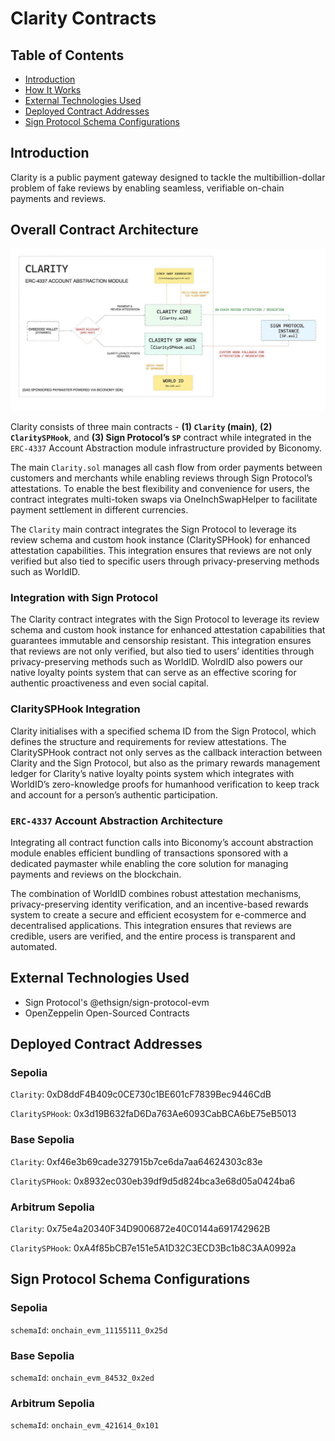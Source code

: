 # Clarity Contracts

## Table of Contents

- [Introduction](#introduction)
- [How It Works](#overall-contract-architecture)
- [External Technologies Used](#external-technologies-used)
- [Deployed Contract Addresses](#deployed-contract-addresses)
- [Sign Protocol Schema Configurations](#sign-protocol-schema-configurations)

## Introduction

Clarity is a public payment gateway designed to tackle the multibillion-dollar problem of fake reviews by enabling seamless, verifiable on-chain payments and reviews.

## Overall Contract Architecture

![Clarity architecture](telegram-cloud-photo-size-5-6303078796139544792-y.jpg)

Clarity consists of three main contracts - **(1) `Clarity` (main)**, **(2) `ClaritySPHook`**, and **(3) Sign Protocol’s `SP`** contract while integrated in the `ERC-4337` Account Abstraction module infrastructure provided by Biconomy.

The main `Clarity.sol` manages all cash flow from order payments between customers and merchants while enabling reviews through Sign Protocol’s attestations. To enable the best flexibility and convenience for users, the contract integrates multi-token swaps via OneInchSwapHelper to facilitate payment settlement in different currencies.

The `Clarity` main contract integrates the Sign Protocol to leverage its review schema and custom hook instance (ClaritySPHook) for enhanced attestation capabilities. This integration ensures that reviews are not only verified but also tied to specific users through privacy-preserving methods such as WorldID.

### Integration with Sign Protocol

The Clarity contract integrates with the Sign Protocol to leverage its review schema and custom hook instance for enhanced attestation capabilities that guarantees immutable and censorship resistant. This integration ensures that reviews are not only verified, but also tied to users’ identities through privacy-preserving methods such as WorldID. WolrdID also powers our native loyalty points system that can serve as an effective scoring for authentic proactiveness and even social capital.

### ClaritySPHook Integration

Clarity initialises with a specified schema ID from the Sign Protocol, which defines the structure and requirements for review attestations. The ClaritySPHook contract not only serves as the callback interaction between Clarity and the Sign Protocol, but also as the primary rewards management ledger for Clarity’s native loyalty points system which integrates with WorldID’s zero-knowledge proofs for humanhood verification to keep track and account for a person’s authentic participation.

### `ERC-4337` Account Abstraction Architecture

Integrating all contract function calls into Biconomy’s account abstraction module enables efficient bundling of transactions sponsored with a dedicated paymaster while enabling the core solution for managing payments and reviews on the blockchain.

The combination of WorldID combines robust attestation mechanisms, privacy-preserving identity verification, and an incentive-based rewards system to create a secure and efficient ecosystem for e-commerce and decentralised applications. This integration ensures that reviews are credible, users are verified, and the entire process is transparent and automated.

## External Technologies Used

- Sign Protocol's @ethsign/sign-protocol-evm
- OpenZeppelin Open-Sourced Contracts

## Deployed Contract Addresses

### Sepolia

`Clarity`: 0xD8ddF4B409c0CE730c1BE601cF7839Bec9446CdB

`ClaritySPHook`: 0x3d19B632faD6Da763Ae6093CabBCA6bE75eB5013

### Base Sepolia

`Clarity`: 0xf46e3b69cade327915b7ce6da7aa64624303c83e

`ClaritySPHook`: 0x8932ec030eb39df9d5d824bca3e68d05a0424ba6

### Arbitrum Sepolia

`Clarity`: 0x75e4a20340F34D9006872e40C0144a691742962B

`ClaritySPHook`: 0xA4f85bCB7e151e5A1D32C3ECD3Bc1b8C3AA0992a

## Sign Protocol Schema Configurations

### Sepolia

`schemaId`: `onchain_evm_11155111_0x25d`

### Base Sepolia

`schemaId`: `onchain_evm_84532_0x2ed`

### Arbitrum Sepolia

`schemaId`: `onchain_evm_421614_0x101`
